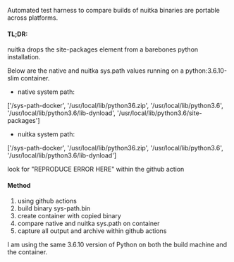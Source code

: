 Automated test harness to compare builds of nuitka binaries are portable across platforms.

#### TL;DR:
nuitka drops the site-packages element from a barebones python installation.

Below are the native and nuitka sys.path values running on a python:3.6.10-slim container.

* native system path:

['/sys-path-docker', '/usr/local/lib/python36.zip', '/usr/local/lib/python3.6', '/usr/local/lib/python3.6/lib-dynload', '/usr/local/lib/python3.6/site-packages']

* nuitka system path:

['/sys-path-docker', '/usr/local/lib/python36.zip', '/usr/local/lib/python3.6', '/usr/local/lib/python3.6/lib-dynload']

look for "REPRODUCE ERROR HERE" within the github action

#### Method
1. using github actions
2. build binary sys-path.bin 
3. create container with copied binary
4. compare native and nuitka sys.path on container
5. capture all output and archive within github actions

I am using the same 3.6.10 version of Python on both the build machine and the container.
